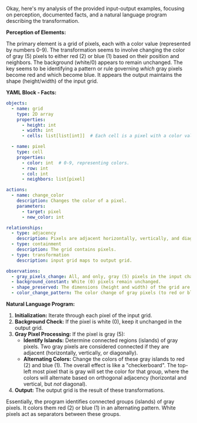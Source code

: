 Okay, here's my analysis of the provided input-output examples, focusing on perception, documented facts, and a natural language program describing the transformation.

**Perception of Elements:**

The primary element is a grid of pixels, each with a color value (represented by numbers 0-9). The transformation seems to involve changing the color of gray (5) pixels to either red (2) or blue (1) based on their position and neighbors. The background (white/0) appears to remain unchanged. The key seems to be identifying a pattern or rule governing *which* gray pixels become red and which become blue. It appears the output maintains the shape (height/width) of the input grid.

**YAML Block - Facts:**


```yaml
objects:
  - name: grid
    type: 2D array
    properties:
      - height: int
      - width: int
      - cells: list[list[int]]  # Each cell is a pixel with a color value.

  - name: pixel
    type: cell
    properties:
      - color: int  # 0-9, representing colors.
      - row: int
      - col: int
      - neighbors: list[pixel]

actions:
  - name: change_color
    description: Changes the color of a pixel.
    parameters:
      - target: pixel
      - new_color: int

relationships:
  - type: adjacency
    description: Pixels are adjacent horizontally, vertically, and diagonally.
  - type: containment
    description: The grid contains pixels.
  - type: transformation
    description: input grid maps to output grid.

observations:
  - gray_pixels_change: All, and only, gray (5) pixels in the input change color in the output.
  - background_constant: White (0) pixels remain unchanged.
  - shape_preserved: The dimensions (height and width) of the grid are the same in the input and output.
  - color_change_pattern: The color change of gray pixels (to red or blue) isn't random; a pattern must exist.

```


**Natural Language Program:**

1. **Initialization:** Iterate through each pixel of the input grid.
2. **Background Check:** If the pixel is white (0), keep it unchanged in the output grid.
3. **Gray Pixel Processing:** If the pixel is gray (5):
    *   **Identify Islands:** Determine connected regions (islands) of gray pixels.  Two gray pixels are considered connected if they are adjacent (horizontally, vertically, or diagonally).
    * **Alternating Colors:** Change the colors of these gray islands to red (2) and blue (1). The overall effect is like a "checkerboard". The top-left most pixel that is gray will set the color for that group, where the colors will alternate based on orthogonal adjacency (horizontal and vertical, but *not* diagonal).
4. **Output:** The output grid is the result of these transformations.

Essentially, the program identifies connected groups (islands) of gray pixels. It colors them red (2) or blue (1) in an alternating pattern. White pixels act as separators between these groups.
